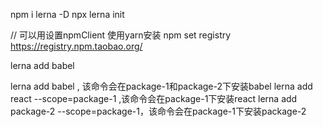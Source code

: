 npm i lerna -D
npx lerna init

// 可以用设置npmClient 使用yarn安装
npm set registry https://registry.npm.taobao.org/


lerna add babel


lerna add babel , 该命令会在package-1和package-2下安装babel
lerna add react --scope=package-1 ,该命令会在package-1下安装react
lerna add package-2 --scope=package-1，该命令会在package-1下安装package-2


